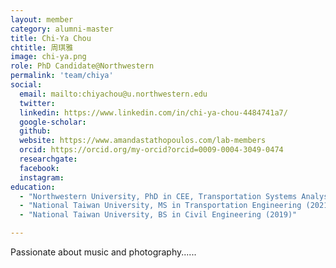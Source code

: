 ```yaml
---
layout: member
category: alumni-master
title: Chi-Ya Chou
chtitle: 周琪雅
image: chi-ya.png
role: PhD Candidate@Northwestern
permalink: 'team/chiya'
social:
  email: mailto:chiyachou@u.northwestern.edu
  twitter: 
  linkedin: https://www.linkedin.com/in/chi-ya-chou-4484741a7/
  google-scholar: 
  github: 
  website: https://www.amandastathopoulos.com/lab-members
  orcid: https://orcid.org/my-orcid?orcid=0009-0004-3049-0474
  researchgate: 
  facebook: 
  instagram: 
education:
  - "Northwestern University, PhD in CEE, Transportation Systems Analysis and Planning  (2022-)"
  - "National Taiwan University, MS in Transportation Engineering (2021)"
  - "National Taiwan University, BS in Civil Engineering (2019)"

---
```



Passionate about music and photography......
